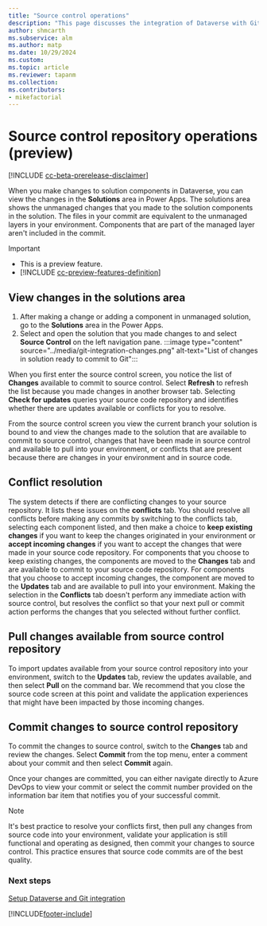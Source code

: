 ```yaml
---
title: "Source control operations"
description: "This page discusses the integration of Dataverse with Git, focusing on viewing changes, committing and pulling changes."
author: shmcarth
ms.subservice: alm
ms.author: matp
ms.date: 10/29/2024
ms.custom: 
ms.topic: article
ms.reviewer: tapanm
ms.collection: 
ms.contributors:
- mikefactorial
---
```

# Source control repository operations (preview)

[!INCLUDE [cc-beta-prerelease-disclaimer](../../includes/cc-beta-prerelease-disclaimer.md)]

When you make changes to solution components in Dataverse, you can view the changes in the **Solutions** area in Power Apps. The solutions area shows the unmanaged changes that you made to the solution components in the solution. The files in your commit are equivalent to the unmanaged layers in your environment. Components that are part of the managed layer aren't included in the commit.

> [!IMPORTANT]
>
> - This is a preview feature.
> - [!INCLUDE [cc-preview-features-definition](../../includes/cc-preview-features-definition.md)]

## View changes in the solutions area

1. After making a change or adding a component in unmanaged solution, go to the **Solutions** area in the Power Apps.
1. Select and open the solution that you  made changes to and select **Source Control** on the left navigation pane.
   :::image type="content" source="../media/git-integration-changes.png" alt-text="List of changes in solution ready to commit to Git":::

When you first enter the source control screen, you notice the list of **Changes** available to commit to source control. Select **Refresh** to refresh the list because you made changes in another browser tab. Selecting **Check for updates** queries your source code repository and identifies whether there are updates available or conflicts for you to resolve.

From the source control screen you view the current branch your solution is bound to and view the changes made to the solution that are available to commit to source control, changes that have been made in source control and available to pull into your environment, or conflicts that are present because there are changes in your environment and in source code.

## Conflict resolution

The system detects if there are conflicting changes to your source repository. It lists these issues on the **conflicts** tab. You should resolve all conflicts before making any commits by switching to the conflicts tab, selecting each component listed, and then make a choice to **keep existing changes** if you want to keep the changes originated in your environment or **accept incoming changes** if you want to accept the changes that were made in your source code repository. For components that you choose to keep existing changes, the components are moved to the **Changes** tab and are available to commit to your source code repository. For components that you choose to accept incoming changes, the component are moved to the **Updates** tab and are available to pull into your environment. Making the selection in the **Conflicts** tab doesn't perform any immediate action with source control, but resolves the conflict so that your next pull or commit action performs the changes that you selected without further conflict.

## Pull changes available from source control repository

To import updates available from your source control repository into your environment, switch to the **Updates** tab, review the updates available, and then select **Pull** on the command bar. We recommend that you close the source code screen at this point and validate the application experiences that might have been impacted by those incoming changes.

## Commit changes to source control repository

To commit the changes to source control, switch to the **Changes** tab and review the changes. Select **Commit** from the top menu, enter a comment about your commit and then select **Commit** again.

Once your changes are committed, you can either navigate directly to Azure DevOps to view your commit or select the commit number provided on the information bar item that notifies you of your successful commit.

> [!NOTE]
> It's best practice to resolve your conflicts first, then pull any changes from source code into your environment, validate your application is still functional and operating as designed, then commit your changes to source control. This practice ensures that source code commits are of the best quality.

### Next steps

[Setup Dataverse and Git integration](/power-platform/alm/git-integration/connecting-to-git)  


[!INCLUDE[footer-include](../../includes/footer-banner.md)]
